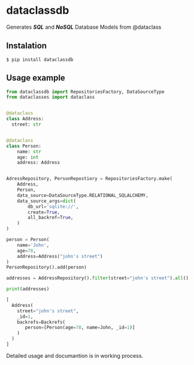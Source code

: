 # dataclassdb
Generates ***SQL*** and ***NoSQL*** Database Models from @dataclass

## Instalation
```
$ pip install dataclassdb 
```

## Usage example
```python
from dataclassdb import RepositoriesFactory, DataSourceType
from dataclasses import dataclass


@dataclass
class Address:
  street: str


@dataclass
class Person:
    name: str
    age: int
    address: Address


AdressRepository, PersonRepostiory = RepositoriesFactory.make(
    Address,
    Person,
    data_source=DataSourceType.RELATIONAL_SQLALCHEMY,
    data_source_args=dict(
        db_url='sqlite://',
        create=True,
        all_backref=True,
    )
)

person = Person(
    name='John',
    age=78,
    address=Address("john's street")
)
PersonRepository().add(person)

addresses = AddressRepository().filter(street="john's street").all()

print(addresses)

[
  Address(
    street="john's street",
    _id=1,
    backrefs=Backrefs(
       person=[Person(age=78, name=John, _id=1)]
    )
  )
]
```

Detailed usage and documantion is in working process.
